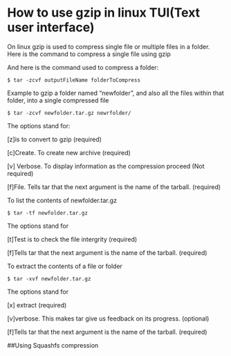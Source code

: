 # How to use gzip  in linux TUI(Text user interface)
On linux gzip is used to compress single file or multiple files in a folder.
Here is the command to compress a single file using gzip


And here is the command used to compress a folder:
```
$ tar -zcvf outputFileName folderToCompress

```

Example to gzip a folder named “newfolder”, and also all the files within that folder, into a single compressed file

```
$ tar -zcvf newfolder.tar.gz newrfolder/
```

The options stand for:

[z]is to convert to gzip (required)

[c]Create. To create new archive (required)

[v] Verbose. To display information as the compression proceed (Not required)

[f]File. Tells tar that the next argument is the name of the tarball. (required)


To list the contents of newfolder.tar.gz

```
$ tar -tf newfolder.tar.gz
```
The options stand for 

[t]Test is to check the file intergrity (required)

[f]Tells tar that the next argument is the name of the tarball. (required)


To extract the contents of a file or folder 

```
$ tar -xvf newfolder.tar.gz
```

The options stand for

[x] extract (required)

[v]verbose. This makes tar give us feedback on its progress. (optional)

[f]Tells tar that the next argument is the name of the tarball. (required)


##Using Squashfs compression 

